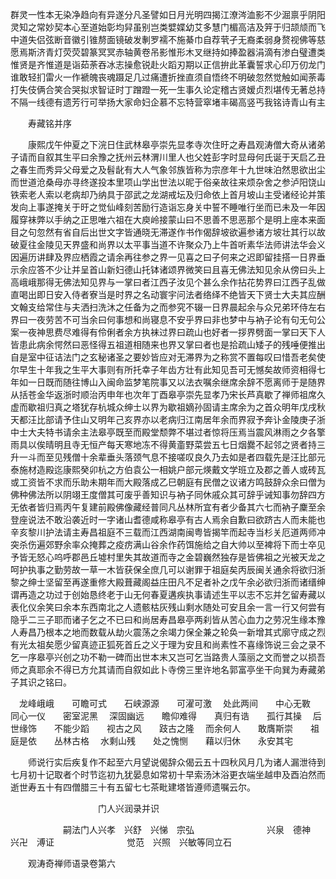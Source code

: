 <!-- { "loadSidebar": true } -->
群灵一性本无染净趋向有异遂分凡圣譬如日月光明四揭江潦涔洫影不少淈禀乎阴阳灵知之常妙契本心至道始彰均舁虽别岂类嬖媟幼艾多慧门楣高洁及笄于归颉颃而飞中道失侣弦断音徽引锥剺面镜破发剸罗襦不施綦巾自荐茕孑无裔柔弱身赘视佛等慈愿焉斯济青灯荧荧碧篆冥冥赤轴黄卷吊影惟形木叉继持如捧盈器涓滴有渗白璧遭类惟贤是齐惟道是诣茹荼吞冰志操愈锐赴火蹈刃期以正信拚此革囊誓求心印万仞龙门谁敢轻扪雷火一作褫魄丧魂蹑足几过痛遭折挫直须自悟终不明破忽然觉触如闻荼毒打失伎俩合笑合哭拟求智证时丁蹭蹬一死一生事久论定稽古贤嫒贞烈堪传无著总持不隔一线德有遗芳行可举扬大家命妇企慕不忘特营窣堵丰碣高竖丐我铭诗青山有主

　　寿藏铭并序

　　康熙戊午仲夏之下浣日住武林皋亭崇先显孝寺次住旴之寿昌观涛僧大奇从诸弟子请而自叙其生平曰余豫之抚州云林渭川里人也父姓彭字时显母何氏诞于天启乙丑之春生而秀异父母爱之及髫龀有大人气象邻族皆称为宗彦年十九世味泊然思欲出尘而世道沧桑母亦寻终遂投本里项山学出世法以昵于俗亲故往来烦杂舍之参泸阳饶山铁索老人索以老病却乃纳具于邵武之龙湖戒坛及归命依上首月坡山主受诸经论并策发向上事遂掩关于旴之觉仙峰刻苦励行造诣忘身关中誓不睡唯行坐而已未及一年因履穿袜弊以手纳之正思唯六祖在大庾岭接蒙山曰不思善不思恶那个是明上座本来面目之句忽然有省自后出世文字皆通晓无滞遂作书作偈辞坡欲遍参诸方坡壮其行以故破夏往金陵见天界盛和尚界以太平事当道不许聚众乃上牛首听素华法师讲法华会义因遍历讲肆及界应栖霞之请余再往参之界一见喜之曰子何来之迟即留挂搭一日界垂示余应答不少让并呈首山新妇德山托钵诸颂界微笑曰且喜无佛法知见余从傍曰头上高峨峨那得无佛法知见界与一掌曰者江西子汝见个甚么余作拈花势界曰江西子乱做直喝出即日安入侍者寮当是时界之名动寰宇问法者络绎不绝皆天下贤士大夫其应酬文翰支给常住与夫洒扫洗沐之任备为之而参究不辍一日界晨起余与众兄弟环侍左右界曰一夜劳苦不可当余曰何事想和尚寝息不安乎界曰非也梦中与衲子论有句无句公案一夜神思费尽难得有伶俐者余方执袜过界曰疏山也好者一拶界劈面一掌曰天下人皆患此病余愕然曰恶怪得五祖道相随来也界又掌曰者也是拾疏山矮子的残唾便推出自是室中征诘法门之玄秘诸圣之要妙皆应对无滞界为之称赏不置每叹曰惜吾老矣使尔早生十年我之生平大事则有所托幸子年齿方壮有此知见吾可无憾矣故师资相得七年如一日既而随往博山入闽命监梦笔院事又以法衣嘱余继席余辞不愿离师于是随界从括苍金华返浙时顺治丙申年也次年丁酉皋亭崇先显孝乃宋长芦真歇了禅师祖席久虚而歇祖归真之塔犹存杭城众绅士以界为歇祖嫡孙固请主席余为之首众明年戊戌秋天都汪比部请予住山又明年己亥界亦以老病归江南居年余而界寂予奔讣金陵庚子浙中士大夫特书请余主法皋亭既至而殿堂颓弊不堪过者惊将压焉当震风淋雨之夕各擎雨具以俟晴明且寺无恒产每天寒地冻不得黄齑野菜尝五七日烟爨不起邻之贤者持三升一斗而至见残僧十余辈垂头落颈气息不接嗟叹良久乃去如是者四载先是汪比部元泰施材造殿迄康熙癸卯杭之方伯袁公一相姚户部元煐戴文学班立及郡之善人或砖瓦或工资皆不求而乐助未期年而大殿落成乙巳朝庭有民僧之议诸方鸣鼓辞众余曰僧为佛种佛法所以阴翊王度僧其可废乎善知识与衲子同休戚众其可辞乎诫知事勿辞四方无依者皆归焉丙午复建前殿佛像藏经普同凡丛林所宜有者少备其六七而衲子麇至余登座说法不敢沿袭近时一字诸山耆德咸称皋亭有古人焉余自歉曰欲跻古人而未能也辛亥黎川护法请主寿昌祖庭不三载而江西湖南闽粤皆揭竿而起寺当杉关厄道两师冲突杀伤遍郊野余率众掩葬之疫疠满山谷余作药饵施给之自大帅以至裨将下而士卒见予皆无怒心呜呼郡邑丘墟村里失其故道而寺之金碧巍然独存是皆佛祖之光被天龙之呵护执事之勤劳故一草一木皆获保全庶几可以谢罪于祖庭矣丙辰闽关通余将欲归浙黎之绅士坚留至再遂重修大殿葺藏阁益庄田凡不足者补之戊午余必欲归浙而诸缙绅谓再造之功过于创始恳终老于山无何春夏遘疾执事请述生平以志不忘并乞留寿藏以表化仪余笑曰余本东西南北之人遗骸枯灰残山剩水随处可安且余一言一行又何尝有隐乎二三子耶而诸子乞之不已曰和尚居寿昌皋亭两刹皆从苦心血力之劳况生缘本豫人寿昌乃根本之地而数载从劫火震荡之余竭力保全兼之轮奂一新增其式廓守成之烈有光太祖矣愿少留真迹正狐死首丘之义于理为安且和尚素性不喜缘饰说三会之录不乞一序皋亭兴创之功不勒一碑而出世本末又岂可乞当路贵人藻丽之文而誉之以损吾师之真耶余不得已方允其请而自叙如此卜寺傍三里许地名郭富亭坐干向巽为寿藏弟子其识之铭曰。

　龙峰峨峨　　可瞻可式　　石峡源源　　可濯可激
　处此两间　　中心无斁　　同心一仪　　密室泥黑
　深固幽远　　瞻仰难得　　真归有诰　　孤行其操
　后世缘饰　　不能少蹈　　视古之风　　跂古之隆
　而余何人　　敢膺斯崇　　祖庭是依　　丛林古格
　水剩山残　　处之愧恻　　藉以归休　　永安其宅

　　师说行实后疾复作不起至六月望说偈辞众偈云五十四秋风月几为诸人漏泄待到七月初十记取者个时节迄初九犹晏息如常初十早索汤沐浴更衣端坐越申及酉泊然而逝世寿五十有四僧腊三十有五留七七茶毗建塔皆遵师遗嘱云尔。

　　　　　　　　　　门人兴润录并识

　　　　　　嗣法门人兴孝　兴舒　兴悌　宗弘
　　　　　　　　兴泉　德神　兴卍　溥证
　　　　　　　　觉范　兴照　兴敏等同立石

　　观涛奇禅师语录卷第六
